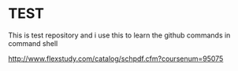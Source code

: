 TEST
====

This is test repository and i use this to learn the github commands in command shell


http://www.flexstudy.com/catalog/schpdf.cfm?coursenum=95075
